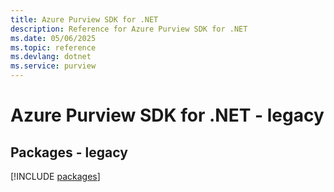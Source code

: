 ```yaml
---
title: Azure Purview SDK for .NET
description: Reference for Azure Purview SDK for .NET
ms.date: 05/06/2025
ms.topic: reference
ms.devlang: dotnet
ms.service: purview
---
```

# Azure Purview SDK for .NET - legacy
## Packages - legacy
[!INCLUDE [packages](purview-index.md)]
